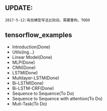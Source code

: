 ## UPDATE:  
    2017-5-12:有些模型写法比较旧，需要重构，TODO

## tensorflow_examples

+ Introduction(Done)
+ Utils(ing...)
+ Linear Model(Done)
+ MLP(Done)
+ CNN(Done)
+ LSTM(Done)
+ Multilayer-LSTM(Done)
+ Bi-LSTM(Done)
+ Bi-LSTM-CRF(Done)
+ Sequence to Sequence(To Do)
+ Sequence to Sequence with attention(To Do)
+ Muti-Task(To Do)
